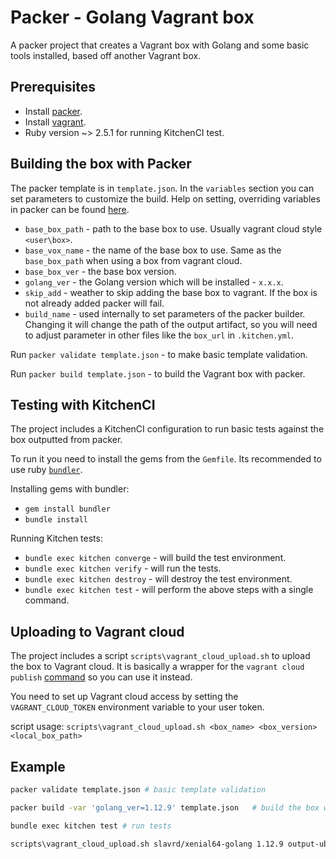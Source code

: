 # Packer - Golang Vagrant box

A packer project that creates a Vagrant box with Golang and some basic tools installed, based off another Vagrant box.

## Prerequisites

* Install [packer](https://www.packer.io/downloads.html).
* Install [vagrant](https://www.vagrantup.com/downloads.html).
* Ruby version ~> 2.5.1 for running KitchenCI test.

## Building the box with Packer

The packer template is in `template.json`. In the `variables` section you can set parameters to customize the build. Help on setting, overriding variables in packer can be found [here](https://www.packer.io/docs/templates/user-variables.html#setting-variables).

* `base_box_path` - path to the base box to use. Usually vagrant cloud style `<user\box>`.
* `base_vox_name` - the name of the base box to use. Same as the `base_box_path` when using a box from vagrant cloud.
* `base_box_ver`  - the base box version.
* `golang_ver` - the Golang version which will be installed - `x.x.x`.
* `skip_add` - weather to skip adding the base box to vagrant. If the box is not already added packer will fail.
* `build_name` - used internally to set parameters of the packer builder. Changing it will change the path of the output artifact, so you will need to adjust parameter in other files like the `box_url` in `.kitchen.yml`.

Run `packer validate template.json` - to make basic template validation.

Run `packer build template.json` - to build the Vagrant box with packer.

## Testing with KitchenCI

The project includes a KitchenCI configuration to run basic tests against the box outputted from packer.

To run it you need to install the gems from the `Gemfile`. Its recommended to use ruby [`bundler`](https://bundler.io/).

Installing gems with bundler:

* `gem install bundler`
* `bundle install`

Running Kitchen tests:

* `bundle exec kitchen converge` - will build the test environment.
* `bundle exec kitchen verify` - will run the tests.
* `bundle exec kitchen destroy` - will destroy the test environment.
* `bundle exec kitchen test` - will perform the above steps with a single command.

## Uploading to Vagrant cloud

The project includes a script `scripts\vagrant_cloud_upload.sh` to upload the box to Vagrant cloud. It is basically a wrapper for the `vagrant cloud publish` [command](https://www.vagrantup.com/docs/cli/cloud.html#cloud-publish) so you can use it instead.

You need to set up Vagrant cloud access by setting the `VAGRANT_CLOUD_TOKEN` environment variable to your user token.

script usage: `scripts\vagrant_cloud_upload.sh <box_name> <box_version> <local_box_path>`

## Example

```bash
packer validate template.json # basic template validation

packer build -var 'golang_ver=1.12.9' template.json   # build the box with packer, setting the golang_ver variable.

bundle exec kitchen test # run tests

scripts\vagrant_cloud_upload.sh slavrd/xenial64-golang 1.12.9 output-ubuntu-1604-golang/package.box # upload to Vagrant cloud
```
